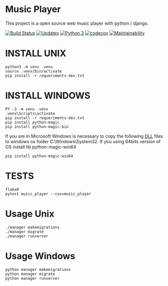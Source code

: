 # Music Player
This project is a open source web music player with python / django.

[![Build Status](https://travis-ci.org/SergioVenicio21/music-player.svg?branch=master)](https://travis-ci.org/SergioVenicio21/music-player)
[![Updates](https://pyup.io/repos/github/SergioVenicio21/music-player/shield.svg)](https://pyup.io/repos/github/SergioVenicio21/music-player/)
[![Python 3](https://pyup.io/repos/github/SergioVenicio21/music-player/python-3-shield.svg)](https://pyup.io/repos/github/SergioVenicio21/music-player/)
[![codecov](https://codecov.io/gh/SergioVenicio21/music-player/branch/master/graph/badge.svg)](https://codecov.io/gh/SergioVenicio21/music-player)
[![Maintainability](https://api.codeclimate.com/v1/badges/85cc0bf39a18cc4cd2cf/maintainability)](https://codeclimate.com/github/SergioVenicio21/music-player/maintainability)

# INSTALL UNIX
``` console
python3 -m venv .venv
source .venv/bin/activate
pip install -r requeriments-dev.txt
```
# INSTALL WINDOWS
``` console
PY -3 -m venv .venv
.venv\Scripts\activate
pip install -r requeriments-dev.txt
pip install python-magic
pip install python-magic-bin
```
If you are in Microsoft Windows is necessary to copy the following [DLL](https://github.com/pidydx/libmagicwin64) files to windows os folder C:\Windows\System32.
If you using 64bits version of OS install lib python-magic-win64
``` console
pip install python-magic-win64
```

# TESTS
``` console
flake8
pytest music_player --cov=music_player
```

# Usage Unix
``` console
./manager makemigrations
./manager migrate
./manager runserver
```

# Usage Windows
``` console
python manager makemigrations
python manager migrate
python manager runserver
```
